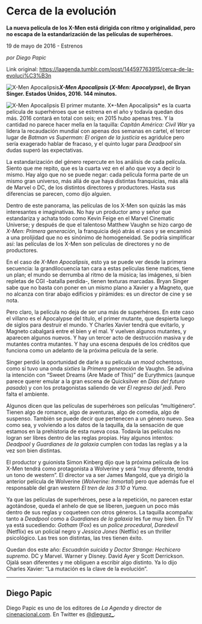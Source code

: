 # Cerca de la evolución

**La nueva película de los X-Men está dirigida con ritmo y originalidad, pero no escapa de la estandarización de las películas de superhéroes.**

19 de mayo de 2016 - Estrenos

_por Diego Papic_

Link original: https://laagenda.tumblr.com/post/144597763915/cerca-de-la-evoluci%C3%B3n

![X-Men Apocalipsis](https://64.media.tumblr.com/56c64be2b234fd8074f20974253609f6/tumblr_inline_pk0ct7zLdE1t6q87u_500.jpg)***X-Men Apocalipsis* (*X-Men: Apocalypse*), de Bryan Singer. Estados Unidos, 2016. 144 minutos.**

![X-Men Apocalipsis](https://64.media.tumblr.com/56c64be2b234fd8074f20974253609f6/tumblr_inline_pk0ct7zLdE1t6q87u_500.jpg) El primer mutante. X*-Men Apocalipsis* es la cuarta película de superhéroes que se estrena en el año y todavía quedan dos más. 2016 contará en total con seis; en 2015 hubo apenas tres. Y la cantidad no parece hacer mella en la taquilla: *Capitán América: Civil War* ya lidera la recaudación mundial con apenas dos semanas en cartel, el tercer lugar de *Batman vs Superman: El origen de la justicia* es agridulce pero sería exagerado hablar de fracaso, y el quinto lugar para *Deadpool* sin dudas superó las expectativas.

La estandarización del género repercute en los análisis de cada película. Siento que me repito, que es la cuarta vez en el año que voy a decir lo mismo. Hay algo que no se puede negar: cada película forma parte de un mismo gran universo, más allá de que haya distintas franquicias, más allá de Marvel o DC, de los distintos directores y productores. Hasta sus diferencias se parecen, como dijo alguien.

Dentro de este panorama, las películas de los X-Men son quizás las más interesantes e imaginativas. No hay un productor amo y señor que estandariza y achata todo como Kevin Feige en el Marvel Cinematic Universe; y después de que el talentoso Matthew Vaughn se hizo cargo de *X-Men: Primera generación*, la franquicia dejó atrás el caos y se encaminó a una prolijidad que no es sinónimo de homogeneidad. Se podría simplificar así: las películas de los X-Men son películas de directores y no de productores.

En el caso de *X-Men Apocalipsis*, esto ya se puede ver desde la primera secuencia: la grandilocuencia tan cara a estas películas tiene matices, tiene un plan; el mundo se derrumba al ritmo de la música; las imágenes, si bien repletas de CGI -batalla perdida-, tienen texturas marcadas. Bryan Singer sabe que no basta con poner en un mismo plano a Xavier y a Magneto, que no alcanza con tirar abajo edificios y pirámides: es un director de cine y se nota.

Pero claro, la película no deja de ser una más de superhéroes. En este caso el villano es el Apocalypse del título, el primer mutante, que despierta luego de siglos para destruir el mundo. Y Charles Xavier tendrá que evitarlo, y Magneto cabalgará entre el bien y el mal. Y vuelven algunos mutantes, y aparecen algunos nuevos. Y hay un tercer acto de destrucción masiva y de mutantes contra mutantes. Y hay una escena después de los créditos que funciona como un adelanto de la próxima película de la serie.

Singer perdió la oportunidad de darle a su película un *mood* ochentoso, como sí tuvo una onda *sixties* la *Primera generación* de Vaughn. Se adivina la intención con “Sweet Dreams (Are Made of This)” de Eurythmics (aunque parece querer emular a la gran escena de Quicksilver en *Días del futuro pasado*) y con los protagonistas saliendo de ver *El regreso del jedi*. Pero falta el ambiente.

Algunos dicen que las películas de superhéroes son películas “multigénero”. Tienen algo de romance, algo de aventuras, algo de comedia, algo de suspenso. También se puede decir que pertenecen a un género nuevo. Sea como sea, y volviendo a los datos de la taquilla, da la sensación de que estamos en la prehistoria de esta nueva cosa. Todavía las películas no logran ser libres dentro de las reglas propias. Hay algunos intentos: *Deadpool* y *Guardianes de la galaxia* cumplen con todas las reglas y a la vez son bien distintas.

El productor y guionista Simon Kinberg dijo que la próxima película de los X-Men tendrá como protagonista a Wolverine y será “muy diferente, tendrá un tono de western”. El director va a ser James Mangold, que ya dirigió la anterior película de Wolverine (*Wolverine: Inmortal*) pero que además fue el responsable del gran western *El tren de las 3:10 a Yuma*.

Ya que las películas de superhéroes, pese a la repetición, no parecen estar agotándose, queda el anhelo de que se liberen, jueguen un poco más dentro de sus reglas y coqueteen con otros géneros. La taquilla acompaña: tanto a *Deadpool* como a *Guardianes de la galaxia* les fue muy bien. En TV ya está sucediendo: *Gotham* (Fox) es un *police procedural*, *Daredevil* (Netflix) es un policial negro y *Jessica Jones* (Netflix) es un thriller psicológico. Las tres son distintas, las tres tienen éxito.

Quedan dos este año: *Escuadrón suicida* y *Doctor Strange: Hechicero supremo*. DC y Marvel. Warner y Disney. David Ayer y Scott Derrickson. Ojalá sean diferentes y me obliguen a escribir algo distinto. Ya lo dijo Charles Xavier: “La mutación es la clave de la evolución”.

  




---

 Diego Papic
------------

 Diego Papic es uno de los editores de *La Agenda* y director de [cinenacional.com](http://www.cinenacional.com). En Twitter es [@dieguez\_](http://www.twitter.com/dieguez_). 

